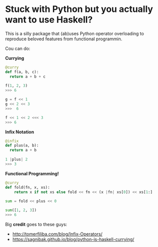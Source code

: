 # Stuck with Python but you actually want to use Haskell?

This is a silly package that (ab)uses Python operator overloading to reproduce beloved features from functional programmin.

Cou can do:

**Currying**

```python
@curry
def f(a, b, c):
  return a + b + c
  
f(1, 2, 3)
>>> 6

g = f << 1
g << 2 << 3
>>>  6

f << 1 << 2 <<< 3
>>> 6
```

**Infix Notation**

```python
@infix
def plus(a, b):
  return a + b
  
1 |plus| 2
>>> 3
```

**Functional Programming!**


```python
@curry
def fold(fn, x, xs):
    return x if not xs else fold << fn << (x |fn| xs[0]) << xs[1:]
    
sum = fold << plus << 0

sum([1, 2, 3])
>>> 6
```

Big **credit** goes to these guys:
- http://tomerfiliba.com/blog/Infix-Operators/
- https://sagnibak.github.io/blog/python-is-haskell-currying/
